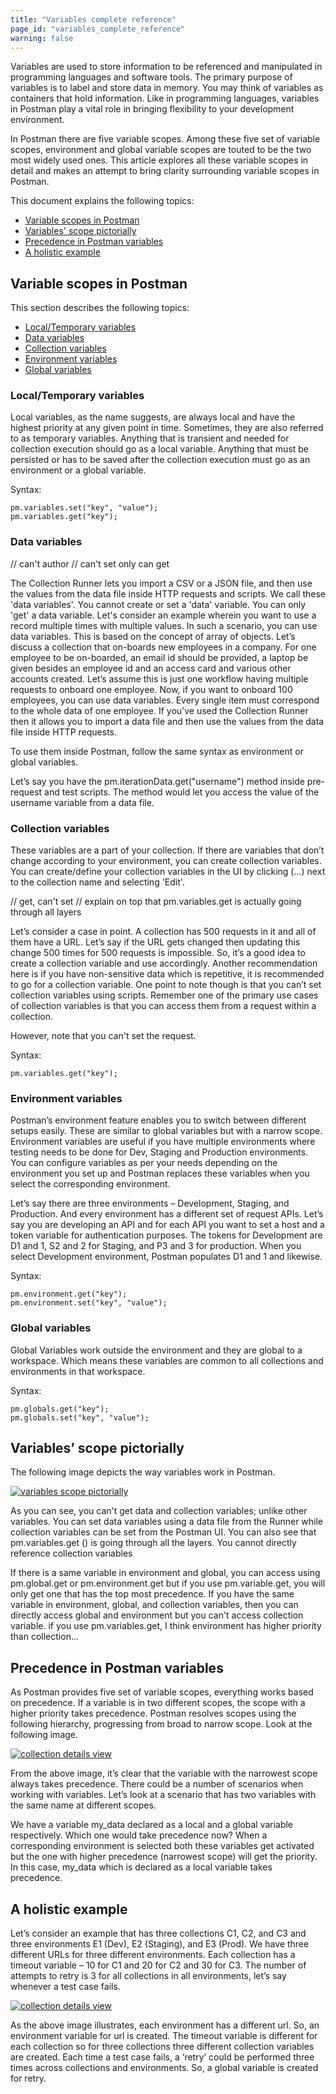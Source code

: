 ```yaml
---
title: "Variables complete reference"
page_id: "variables_complete_reference"
warning: false
---
```


Variables are used to store information to be referenced and manipulated in programming languages and software tools. The primary purpose of variables is to label and store data in memory. You may think of variables as containers that hold information. Like in programming languages, variables in Postman play a vital role in bringing flexibility to your development environment. 

In Postman there are five variable scopes. Among these five set of variable scopes, environment and global variable scopes are touted to be the two most widely used ones. This article explores all these variable scopes in detail and makes an attempt to bring clarity surrounding variable scopes in Postman.

This document explains the following topics:

* [Variable scopes in Postman](#variable-scopes-in-postman)
* [Variables' scope pictorially](#variables'-scope-pictorially)
* [Precedence in Postman variables](#precedence-in-postman-variables)
* [A holistic example](#a-holistic-example)

## Variable scopes in Postman

This section describes the following topics:

* [Local/Temporary variables](#local/temporary-variables)
* [Data variables](#data-variables)
* [Collection variables](#collection-variables)
* [Environment variables](#environment-variables)
* [Global variables](#global-variables)

### Local/Temporary variables

Local variables, as the name suggests, are always local and have the highest priority at any given point in time. Sometimes, they are also referred to as temporary variables. Anything that is transient and needed for collection execution should go as a local variable. Anything that must be persisted or has to be saved after the collection execution must go as an environment or a global variable. 

Syntax:

```
pm.variables.set("key", "value");
pm.variables.get("key");
```

### Data variables

// can't author
// can't set only can get

The Collection Runner lets you import a CSV or a JSON file, and then use the values from the data file inside HTTP requests and scripts. We call these 'data variables'. You cannot create or set a 'data' variable. You can only 'get' a data variable. Let's consider an example wherein you want to use a record multiple times with multiple values. In such a scenario, you can use data variables. This is based on the concept of array of objects. Let’s discuss a collection that on-boards new employees in a company. For one employee to be on-boarded, an email id should be provided, a laptop be given besides an employee id and an access card and various other accounts created. Let’s assume this is just one workflow having multiple requests to onboard one employee. Now, if you want to onboard 100 employees, you can use data variables. Every single item  must correspond to the whole data of one employee. If you've used the Collection Runner then it allows you to import a data file and then use the values from the data file inside HTTP requests. 

To use them inside Postman, follow the same syntax as environment or global variables.

Let’s say you have the pm.iterationData.get("username") method inside pre-request and test scripts. The method would let you access the value of the username variable from a data file.


### Collection variables 

These variables are a part of your collection. If there are variables that don’t change according to your environment, you can create collection variables. You can create/define your collection variables in the UI by clicking (...) next to the collection name and selecting 'Edit'.  

// get, can't set
// explain on top that pm.variables.get is actually going through all layers

Let’s consider a case in point. A collection has 500 requests in it and all of them have a URL. Let’s say if the URL gets changed then updating this change 500 times for 500 requests is impossible. So, it’s a good idea to create a collection variable and use accordingly. Another recommendation here is if you have non-sensitive data which is repetitive, it is recommended to go for a collection variable. One point to note though is that you can’t set collection variables using scripts. Remember one of the primary use cases of collection variables is that you can access them from a request within a collection. 

However, note that you can't set the request. 

Syntax:

```
pm.variables.get("key");
```

### Environment variables

Postman’s environment feature enables you to switch between different setups easily. These are similar to global variables but with a narrow scope. Environment variables are useful if you have multiple environments where testing needs to be done for Dev, Staging and Production environments. You can configure variables as per your needs depending on the environment you set up and Postman replaces these variables when you select the corresponding environment. 

Let’s say there are three environments – Development, Staging, and Production. And every environment has a different set of request APIs. Let’s say you are developing an API and for each API you want to set a host and a token variable for authentication purposes. The tokens for Development are D1 and 1, S2 and 2 for Staging, and P3 and 3 for production. When you select Development environment, Postman populates D1 and 1 and likewise.

Syntax:

```
pm.environment.get("key");
pm.environment.set("key", "value");
```

### Global variables 

Global Variables work outside the environment and they are global to a workspace. Which means these variables are common to all collections and environments in that workspace.

Syntax:

```
pm.globals.get("key");
pm.globals.set("key", "value");
```

## Variables’ scope pictorially

The following image depicts the way variables work in Postman. 

[![variables scope pictorially](https://s3.amazonaws.com/postman-static-getpostman-com/postman-docs/Variables-Chart.png)](https://s3.amazonaws.com/postman-static-getpostman-com/postman-docs/ariables-Chart.png)

As you can see, you can't get data and collection variables; unlike other variables. You can set data variables using a data file from the Runner while collection variables can be set from the Postman UI. You can also see that pm.variables.get () is going through all the layers. You cannot directly reference collection variables

If there is a same variable in environment and global, you can access using pm.global.get or pm.environment.get but if you use pm.variable.get, you will only get one that has the top most precedence. If you have the same variable in environment, global, and collection variables, then you can directly access global and environment but you can't access collection variable. if you use pm.variables.get, I think environment has higher priority than collection...


## Precedence in Postman variables
As Postman provides five set of variable scopes, everything works based on precedence. If a variable is in two different scopes, the scope with a higher priority takes precedence. Postman resolves scopes using the following hierarchy, progressing from broad to narrow scope. Look at the following image. 

[![collection details view](https://s3.amazonaws.com/postman-static-getpostman-com/postman-docs/Variables-Pic.png)](https://s3.amazonaws.com/postman-static-getpostman-com/postman-docs/Variables-Pic.png)

From the above image, it’s clear that the variable with the narrowest scope always takes precedence. There could be a number of scenarios when working with variables. Let’s look at a scenario that has two variables with the same name at different scopes. 

We have a variable my_data declared as a local and a global variable respectively. Which one would take precedence now? When a corresponding environment is selected both these variables get activated but the one with higher precedence (narrowest scope) will get the priority. In this case, my_data which is declared as a local variable takes precedence. 

## A holistic example 
Let’s consider an example that has three collections C1, C2, and C3 and three environments E1 (Dev), E2 (Staging), and E3 (Prod). We have three different URLs for three different environments. Each collection has a timeout variable – 10 for C1 and 20 for C2 and 30 for C3. The number of attempts to retry is 3 for all collections in all environments, let’s say whenever a test case fails.

[![collection details view](https://s3.amazonaws.com/postman-static-getpostman-com/postman-docs/Variables-Example1.png)](https://s3.amazonaws.com/postman-static-getpostman-com/postman-docs/Variables-Example1.png)

As the above image illustrates, each environment has a different url. So,  an environment variable for url is created. The timeout variable is different for each collection so for three collections three different collection variables are created. Each time a test case fails, a ‘retry’ could be performed three times across collections and environments. So, a global variable is created for retry. 




